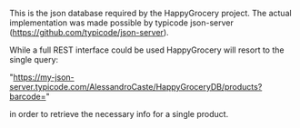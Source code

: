 This is the json database required by the HappyGrocery project.
The actual implementation was made possible by typicode json-server (https://github.com/typicode/json-server).

While a full REST interface could be used HappyGrocery will resort to the single query:

"https://my-json-server.typicode.com/AlessandroCaste/HappyGroceryDB/products?barcode=<barcode>"

in order to retrieve the necessary info for a single product.
